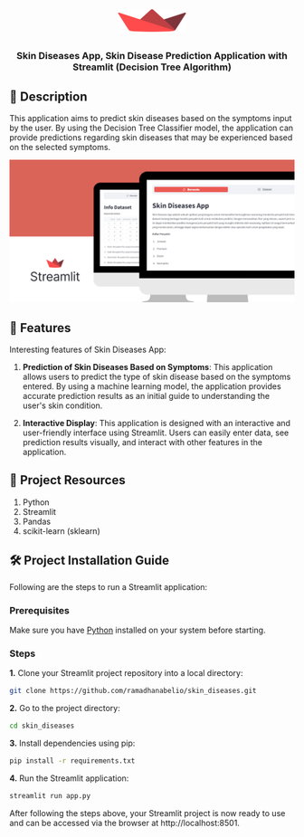 <div id="start-of-content" align="center">

<a href="https://streamlit.io/" target="_blank" rel="noreferrer">
  <img src="https://github.com/webintellectual/Streamlit-Snippets/blob/main/streamlit_logo.svg" alt="Streamlit" width="120" height="40"/>
</a>

##

### Skin Diseases App, Skin Disease Prediction Application with Streamlit (Decision Tree Algorithm)

</div>

## 📙 Description

This application aims to predict skin diseases based on the symptoms input by the user. By using the Decision Tree Classifier model, the application can provide predictions regarding skin diseases that may be experienced based on the selected symptoms.

![Skin Diseases App Thumbnail](github/Skin%20Diseases%20App%20Thumbnail.png)

## 📖 Features

Interesting features of Skin Diseases App:

1. **Prediction of Skin Diseases Based on Symptoms**: This application allows users to predict the type of skin disease based on the symptoms entered. By using a machine learning model, the application provides accurate prediction results as an initial guide to understanding the user's skin condition.

2. **Interactive Display**: This application is designed with an interactive and user-friendly interface using Streamlit. Users can easily enter data, see prediction results visually, and interact with other features in the application.

## 📁 Project Resources

1. Python
2. Streamlit
3. Pandas
4. scikit-learn (sklearn)

## 🛠️ Project Installation Guide

Following are the steps to run a Streamlit application:

### Prerequisites

Make sure you have [Python](https://www.python.org/downloads/) installed on your system before starting.

### Steps

**1.** Clone your Streamlit project repository into a local directory:

```bash
git clone https://github.com/ramadhanabelio/skin_diseases.git
```

**2.** Go to the project directory:

```bash
cd skin_diseases
```

**3.** Install dependencies using pip:

```bash
pip install -r requirements.txt
```

**4.** Run the Streamlit application:

```bash
streamlit run app.py
```

After following the steps above, your Streamlit project is now ready to use and can be accessed via the browser at http://localhost:8501.
